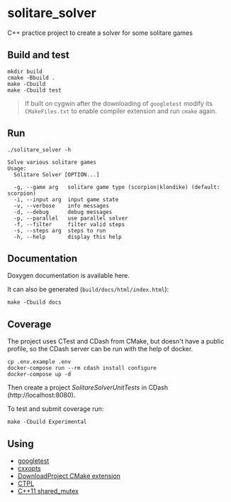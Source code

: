 # solitare_solver
C++ practice project to create a solver for some solitare games

## Build and test
```
mkdir build
cmake -Bbuild .
make -Cbuild
make -Cbuild test
```
> If built on cygwin after the downloading of `googletest` modify its `CMakeFiles.txt` to enable compiler extension and run `cmake` again.

## Run
```
./solitare_solver -h

Solve various solitare games
Usage:
  Solitare Solver [OPTION...]

  -g, --game arg   solitare game type (scorpion|klondike) (default: scorpion)
  -i, --input arg  input game state
  -v, --verbose    info messages
  -d, --debug      debug messages
  -p, --parallel   use parallel solver
  -f, --filter     filter valid steps
  -s, --steps arg  steps to run
  -h, --help       display this help
```

## Documentation

Doxygen documentation is available here.

It can also be generated (`build/docs/html/index.html`):
```
make -Cbuild docs
```

## Coverage

The project uses CTest and CDash from CMake, but doesn't have a public profile, so the CDash server can be run with the help of docker.
```
cp .env.example .env
docker-compose run --rm cdash install configure
docker-compose up -d
```

Then create a project *SolitareSolverUnitTests* in CDash (http://localhost:8080).

To test and submit coverage run:
```
make -Cbuild Experimental
```

## Using
- [googletest](https://github.com/google/googletest)
- [cxxopts](https://github.com/jarro2783/cxxopts)
- [DownloadProject CMake extension](https://github.com/Crascit/DownloadProject)
- [CTPL](https://github.com/vit-vit/ctpl)
- [C++11 shared_mutex](https://github.com/HowardHinnant/HowardHinnant.github.io/blob/master/shared_mutex)
